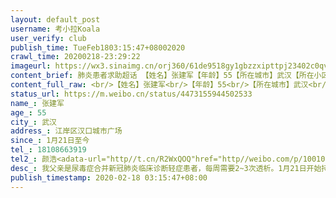 ```yaml
---
layout: default_post
username: 考小拉Koala
user_verify: club
publish_time: TueFeb1803:15:47+08002020
crawl_time: 20200218-23:29:22
imageurl: https://wx3.sinaimg.cn/orj360/61de9518gy1gbzzxipttpj23402c0qv6.jpg,https://wx3.sinaimg.cn/orj360/61de9518gy1gbzzxj8vqkj20u0140tdz.jpg,https://wx2.sinaimg.cn/orj360/61de9518gy1gbzzxliytej22c03401l1.jpg,https://wx3.sinaimg.cn/orj360/61de9518gy1gbzzxm2v28j20u01hcn6z.jpg,https://wx1.sinaimg.cn/orj360/61de9518gy1gbzzxhjh3jj21dq0ryws2.jpg,https://wx2.sinaimg.cn/orj360/61de9518gy1gbzzxmgt1qj212p0lswn4.jpg
content_brief: 肺炎患者求助超话 【姓名】张建军【年龄】55【所在城市】武汉【所在小区、社区】江岸区汉口城市广场【患病时间】1月21日至今【病情描述】我父亲是尿毒症合并新冠肺炎临床诊断轻症患者，每周需要2~3次透析。1月21日开始持续发热，1月27日父亲ct诊断感染新冠肺炎。2月1日和2月6日做了两次核酸 ...全文
content_full_raw: <br/>【姓名】张建军<br/>【年龄】55<br/>【所在城市】武汉<br/>【所在小区、社区】江岸区汉口城市广场<br/>【患病时间】1月21日至今<br/>【病情描述】我父亲是尿毒症合并新冠肺炎临床诊断轻症患者，每周需要2~3次透析。1月21日开始持续发热，1月27日父亲ct诊断感染新冠肺炎。2月1日和2月6日做了两次核酸检测为阴性，2月16日在汉口医院复查CT，医生说肺部病兆较前次吸收。但作为尿毒症患者，一六一医院以未康复为由不接收他透析，而作为新冠肺炎患者，定点医院因核酸检测阴性不接收住院。汉口医院和市九医院等所有血透定点医院告知，透析需由指挥部统一安排。父亲情况较为特殊，但苦于求医无果，按照病情上报流程要求，早在1月30日就已与社区、街道、区指挥部各级防疫主管单位联系，等待安排收治。现父亲病重，不及时安排透析就会有生命危险，希望能得到社会的关注，尽早安排血透定点医院住院收治<br/>【联系方式】18108663919<br/>【其他紧急联系人】颜浩<adata-url="http://t.cn/R2WxQOQ"href="http://weibo.com/p/1001018008642010000000000"data-hide=""><spanclass='url-icon'><imgstyle='width:1rem;height:1rem'src='https://h5.sinaimg.cn/upload/2015/09/25/3/timeline_card_small_location_default.png'></span><spanclass="surl-text">武汉</span></a>
status_url: https://m.weibo.cn/status/4473155944502533
name_: 张建军
age_: 55
city_: 武汉
address_: 江岸区汉口城市广场
since_: 1月21日至今
tel_: 18108663919
tel2_: 颜浩<adata-url="http//t.cn/R2WxQOQ"href="http//weibo.com/p/1001018008642010000000000"data-hide=""><spanclass='url-icon'><imgstyle='width1rem;height1rem'src='https//h5.sinaimg.cn/upload/2015/09/25/3/timeline_card_small_location_default.png'></span><spanclass="surl-text">武汉</span></a>
desc_: 我父亲是尿毒症合并新冠肺炎临床诊断轻症患者，每周需要2~3次透析。1月21日开始持续发热，1月27日父亲ct诊断感染新冠肺炎。2月1日和2月6日做了两次核酸检测为阴性，2月16日在汉口医院复查CT，医生说肺部病兆较前次吸收。但作为尿毒症患者，一六一医院以未康复为由不接收他透析，而作为新冠肺炎患者，定点医院因核酸检测阴性不接收住院。汉口医院和市九医院等所有血透定点医院告知，透析需由指挥部统一安排。父亲情况较为特殊，但苦于求医无果，按照病情上报流程要求，早在1月30日就已与社区、街道、区指挥部各级防疫主管单位联系，等待安排收治。现父亲病重，不及时安排透析就会有生命危险，希望能得到社会的关注，尽早安排血透定点医院住院收治
publish_timestamp: 2020-02-18 03:15:47+08:00
---
```


